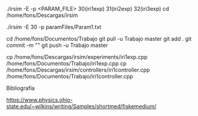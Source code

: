 ./irsim -E <NUM> -p <PARAM_FILE>
30(iri1exp)
31(iri2exp)
32(iri3exp)
cd /home/fons/Descargas/irsim

./irsim -E 30 -p paramFiles/Param1.txt

cd /home/fons/Documentos/Trabajo
git pull -u Trabajo master
git add .
git commit -m ""
git push -u Trabajo master




cp /home/fons/Descargas/irsim/experiments/iri1exp.cpp /home/fons/Documentos/Trabajo/iri1exp.cpp
cp /home/fons/Descargas/irsim/controllers/iri1controller.cpp /home/fons/Documentos/Trabajo/iri1controller.cpp


Bibliografía

https://www.physics.ohio-state.edu/~wilkins/writing/Samples/shortmed/fiskemedium/


